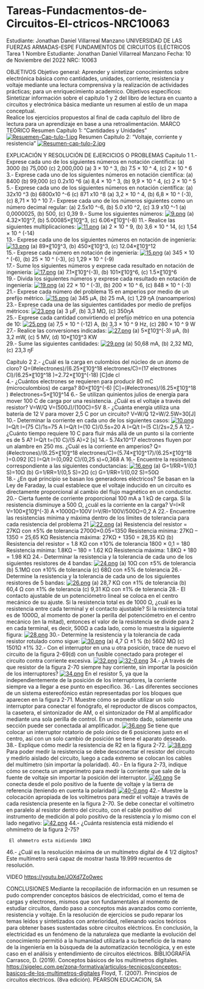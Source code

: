 # Tareas-Fundacmentos-de-Circuitos-El-ctricos-NRC10063
Estudiante: Jonathan Daniel Villarreal Manzano
UNIVERSIDAD DE LAS FUERZAS ARMADAS-ESPE
FUNDAMENTOS DE CIRCUITOS ELÉCTRICOS	
Tarea 1
Nombre Estudiante: Jonathan Daniel Villarreal Manzano
Fecha: 10 de Noviembre del 2022
NRC: 10063

OBJETIVOS
Objetivo general:
	     Aprender y sintetizar conocimientos sobre electrónica básica como cantidades, unidades, corriente, resistencia y voltaje mediante una lectura comprensiva y la realización de actividades prácticas; para un enriquecimiento academico.
Objetivos específicos:
	     Sintetizar información sobre el capítulo 1 y 2 del libro de lectura en cuanto a circuitos y electrónica básica mediante un resumen al estilo de un mapa conceptual.  
	     Realice los ejercicios propuestos al final de cada capítulo del libro de lectura para un aprendizaje en base a una retroalimentación.
MARCO TEÓRICO
	Resumen Capítulo 1: “Cantidades y Unidades”
[![Resuemen-Cap-tulo-1.jpg](https://i.postimg.cc/y87Nd23n/Resuemen-Cap-tulo-1.jpg)](https://postimg.cc/2VXY9cwB)
	Resumen Capítulo 2: “Voltaje, corriente y resistencia”
[![Resumen-cap-tulo-2.jpg](https://i.postimg.cc/nzrjLg5N/Resumen-cap-tulo-2.jpg)](https://postimg.cc/k6rX117y)

EXPLICACIÓN Y RESOLUCIÓN DE EJERCICIOS O PROBLEMAS
Capitulo 1
1.- Exprese cada uno de los siguientes números en notación científica: (a) 3000 (b) 75,000 (c) 2,000,000
(a) 3 × 10 ^ 3, (b) 7.5 × 10 ^ 4, (c) 2 × 10 ^ 6
3.- Exprese cada uno de los siguientes números en notación científica: (a) 8400 (b) 99,000 (c) 0.2x10 ^6
(a) 8,4 × 10 ^ 3, (b) 9,9 × 10 ^ 4, (c) 2 × 10 ^ 5
5.- Exprese cada uno de los siguientes números en notación científica: (a) 32x10 ^3 (b) 6800x10 ^-6 (c) 871 x10 ^8
(a) 3,2 × 10 ^ 4, (b) 6,8 × 10 ^ (-3), (c) 8,71 × 10 ^ 10
7.- Exprese cada uno de los números siguientes como un número decimal regular: (a) 2.5x10 ^-6, (b) 5.0 x10 ^2, (c) 3.9 x10 ^-1
(a) 0,0000025, (b) 500, (c) 0,39
9.- Sume los siguientes números:
[![9.png](https://i.postimg.cc/9f8P1dj5/9.png)](https://postimg.cc/p9jnLnTq)
(a) 4.32×10〗^7, (b) 5.00085×〖10〗^3, (c) 6.06×〖10〗^(-8)
11.- Realice las siguientes multiplicaciones:
[![11.png](https://i.postimg.cc/s2qQvwrX/11.png)](https://postimg.cc/QBgxzgVG)
(a) 2 × 10 ^ 9, (b) 3,6 × 10 ^ 14, (c) 1,54 × 10 ^ (-14)     
13.- Exprese cada uno de los siguientes números en notación de ingeniería:
[![13.png](https://i.postimg.cc/qBLJFj53/13.png)](https://postimg.cc/NLKv97Ys)
(a) 89×〖10〗^3, (b) 450×〖10〗^3, (c) 12.04×〖10〗^12      
15.- Exprese cada número en notación de ingeniería:
[![15.png](https://i.postimg.cc/hvPBgR57/15.png)](https://postimg.cc/ph77Y4x2)
(a) 345 × 10 ^ (-6), (b) 25 × 10 ^ (-3), (c) 1,29 × 10 ^ (-9)    
17.- Sume los siguientes números y exprese cada resultado en notación de ingeniería:
[![17.png](https://i.postimg.cc/HkMFqLkh/17.png)](https://postimg.cc/FY9PcNcy)
(a) 7.1×〖10〗^(-3), (b) 101×〖10〗^6, (c) 1.5×〖10〗^6     
19.- Divida los siguientes números y exprese cada resultado en notación de ingeniería:
[![19.png](https://i.postimg.cc/Gm0b8VB6/19.png)](https://postimg.cc/gnKC1MHK)
(a) 22 × 10 ^ (-3), (b) 200 × 10 ^ 6, (c) 848 × 10 ^ (-3)       
21.- Exprese cada número del problema 15 en amperios por medio de un prefijo métrico.
[![15.png](https://i.postimg.cc/hvPBgR57/15.png)](https://postimg.cc/ph77Y4x2)
(a) 345 μA, (b) 25 mA, (c) 1,29 ŋA (nanoamperios)      
23.- Exprese cada una de las siguientes cantidades por medio de prefijos métricos:
[![23.png](https://i.postimg.cc/MpKmR6nF/23.png)](https://postimg.cc/MvNBJ8b7)
(a) 3 μF, (b) 3,3 MΩ, (c) 350ŋA     
25.- Exprese cada cantidad convirtiendo el prefijo métrico en una potencia de 10:
[![25.png](https://i.postimg.cc/6pmnvdJ8/25.png)](https://postimg.cc/Xr9rMBvW)
(a) 7,5 × 10 ^ (-12) A, (b) 3,3 × 10 ^ 9 Hz, (c) 280 × 10 ^ 9 W     
27.- Realice las conversiones indicadas:
[![27.png](https://i.postimg.cc/W3RZ9T4j/27.png)](https://postimg.cc/R3Rqhrfb)
(a) 5×〖10〗^(-3) μA, (b) 3,2 mW, (c) 5 MV, (d) 10×〖10〗^3 KW   
29.- Sume las siguientes cantidades:
[![29.png](https://i.postimg.cc/xTsbwKd6/29.png)](https://postimg.cc/crnHYtw3)
(a) 50,68 mA, (b) 2,32 MΩ, (c) 23,3 ŋF       

Capítulo 2
2.- ¿Cuál es la carga en culombios del núcleo de un átomo de cloro?
Q=(#electrones)/(6.25×〖10〗^18 electrones/C)=(17 electrones Cl)/(6.25×〖10〗^18 )=2.72×〖10〗^(-18) [C]de cl    
4.- ¿Cuántos electrones se requieren para producir 80 mC (microculombios) de carga?
80×〖10〗^(-6) [C]=(#electrones)/(6.25×〖10〗^18 )
#electrones=5×〖10〗^14
6.- Se utilizan quinientos julios de energía para mover 100 C de carga por una resistencia. ¿Cuál es el voltaje a través del resistor?
V=W/Q
V=(500J)/(100C)=5V
8.- ¿Cuánta energía utiliza una batería de 12 V para mover 2,5 C por un circuito?
V=W/Q
12=W/2.5W=30[J]
10.- Determinar la corriente en cada uno de los siguientes casos:
[![10.png](https://i.postimg.cc/3x4WzVVw/10.png)](https://postimg.cc/5XJxC7xc)
	I=Q/t I=(75 C)/1s=75 A
	I=Q/t I=(10 C)/0.5s=20 A
	I=Q/t I=(5 C)/2s=2,5 A
12.- ¿Cuánto tiempo requiere 10 C para fluir más allá de un punto si la corriente es de 5 A?
I=Q/t
t=(10 C)/(5 A)=2 [s]
14.- 5.74x10^17 electrones fluyen por un alambre en 250 ms. ¿Cuál es la corriente en amperios?
Q=(#electrones)/(6.25×〖10〗^18 electrones/C)=(5.74×〖10〗^17)/(6.25×〖10〗^18 )=0.092 [C]
I=Q/t
I=(0,092 C)/(0,25 s)=0,368 A
16.- Encuentre la resistencia correspondiente a las siguientes conductancias:
[![16.png](https://i.postimg.cc/13Q5YXGv/16.png)](https://postimg.cc/RNgBWMbt)
(a) G=1/RR=1/(0,1 S)=10Ω
(b) G=1/RR=1/(0,5 S)=2Ω
(c) G=1/RR=1/(0,02 S)=50Ω     
18.- ¿En qué principio se basan los generadores eléctricos?
     Se basan en la Ley de Faraday, la cual establece que el voltaje inducido en un circuito es directamente proporcional al cambio del flujo magnético en un conductor.
20.- Cierta fuente de corriente proporcional 100 mA a 1 kΩ de carga. Si la resistencia disminuye a 500 Ω, ¿cuál es la corriente en la carga?
V=I×R
V=100×〖10〗^(-3) A ×1000Ω=100V
I=V/RI=100V/500Ω=0,2 A
22.- Encuentre las resistencias mínima y máxima dentro de los límites de tolerancia para cada resistencia del problema 21
[![22.png](https://i.postimg.cc/4yyXVhT3/22.png)](https://postimg.cc/vxRRdTTR)
(a) Resistencia del resistor = 27KΩ con ±5% de tolerancia
27000×0.05=1350
Resistencia mínima: 27KΩ – 1350 = 25,65 KΩ
Resistencia máxima: 27KΩ + 1350 = 28,35 KΩ
(b) Resistencia del resistor = 1.8 KΩ con ±10% de tolerancia
1800 × 0,1 = 180
Resistencia mínima: 1.8KΩ – 180 = 1.62 KΩ
Resistencia máxima: 1.8KΩ + 180 = 1.98 KΩ
24.- Determinar la resistencia y la tolerancia de cada uno de los siguientes resistores de 4 bandas:
[![24.png](https://i.postimg.cc/P5TTQcHc/24.png)](https://postimg.cc/9r86WLrt)
(a) 10Ω con ±5% de tolerancia
(b) 5.1MΩ con ±10% de tolerancia
(c) 68Ω con ±5% de tolerancia
26.- Determine la resistencia y la tolerancia de cada uno de los siguientes resistores de 5 bandas:
[![26.png](https://i.postimg.cc/DzmVC3MC/26.png)](https://postimg.cc/1gxYt2P6)
(a) 28,7 KΩ con ±1% de tolerancia
(b) 60,4 Ω con ±1% de tolerancia
(c) 9,31 KΩ con ±1% de tolerancia
28.- El contacto ajustable de un potenciómetro lineal se coloca en el centro mecánico de su ajuste. Si la resistencia total es de 1000 Ω, ¿cuál es la resistencia entre cada terminal y el contacto ajustable?
     Si la resistencia total es de 1000Ω, al momento de poner la perilla del potenciómetro en el centro mecánico (en la mitad), entonces el valor de la resistencia se divide para 2 en cada terminal, es decir, 500Ω a cada lado, como lo muestra la siguiente figura:
[![28.png](https://i.postimg.cc/ZKJM7h9r/28.png)](https://postimg.cc/Wtf8zCw3)
30.- Determine la resistencia y la tolerancia de cada resistor rotulado como sigue:
[![30.png](https://i.postimg.cc/wjZFpKB4/30.png)](https://postimg.cc/Bj52TVH2)
(a) 4,7 Ω ±1 %
(b) 5602 MΩ
(c) 1501Ω ±1%
32.- Con el interruptor en una u otra posición, trace de nuevo el circuito de la figura 2-69(d) con un fusible conectado para proteger el circuito contra corriente excesiva.
[![32.png](https://i.postimg.cc/52h5rwPZ/32.png)](https://postimg.cc/4Y1h7hR5)
[![32-0.png](https://i.postimg.cc/ZKg698hC/32-0.png)](https://postimg.cc/2VQ1MByD)
34.- ¿A través de que resistor de la figura 2-70 siempre hay corriente, sin importar la posición de los interruptores?
[![34.png](https://i.postimg.cc/nVSD54r0/34.png)](https://postimg.cc/XXFqBywC)
     En el resistor 5, ya que la independientemente de la posición de los interruptores, la corriente siempre va a llegar a ese punto en específico.
36.- Las diferentes secciones de un sistema estereofónico están representadas por los bloques que aparecen en la figura 2-71. Muestre cómo se puede utilizar un solo interruptor para conectar el fonógrafo, el reproductor de discos compactos, la casetera, el sintonizador de AM, o el sintonizador de FM al amplificador mediante una sola perilla de control. En un momento dado, solamente una sección puede ser conectada al amplificador.
[![36.png](https://i.postimg.cc/cLR6sw1q/36.png)](https://postimg.cc/3kw31yD9)
     Se tiene que colocar un interruptor rotatorio de polo único de 6 posiciones justo en el centro, así con un solo cambio de posición se tiene el aparato deseado.
38.- Explique cómo medir la resistencia de R2 en la figura 2-72.
[![38.png](https://i.postimg.cc/3rzgNjhW/38.png)](https://postimg.cc/qgXtZ3zd)
     Para poder medir la resistencia se debe desconectar el resistor del circuito y medirlo aislado del circuito, luego a cada extremo se colocan los cables del multímetro (sin importar la polaridad).
40.- En la figura 2-73, indique cómo se conecta un amperímetro para medir la corriente que sale de la fuente de voltaje sin importar la posición del interruptor.
[![40.png](https://i.postimg.cc/d3CZrXF3/40.png)](https://postimg.cc/wR6Bdw7Y)
     Se conecta desde el polo positivo de la fuente de voltaje y la tierra de referencia (teniendo en cuenta la polaridad)
[![40-0.png](https://i.postimg.cc/fR8ytZd5/40-0.png)](https://postimg.cc/cv802pX8)
42.- Muestre la colocación apropiada de los voltímetros para medir el voltaje a través de cada resistencia presente en la figura 2-70.
     Se debe conectar el voltímetro en paralelo al resistor dentro del circuito, con el cable positivo del instrumento de medición al polo positivo de la resistencia y lo mismo con el lado negativo:
[![42.png](https://i.postimg.cc/zXjX65x5/42.png)](https://postimg.cc/N5KcrhhP)
44.- ¿Cuánta resistencia está midiendo el ohmímetro de la figura 2-75?
 
     El ohmmetro esta midiendo 10KΩ
46.- ¿Cuál es la resolución máxima de un multímetro digital de 4 1/2 dígitos?
     Este multímetro será capaz de mostrar hasta 19.999 recuentos de resolución.

VIDEO
https://youtu.be/JOXd7Zo0wec


CONCLUSIONES
	     Mediante la recopilación de información en un resumen se pudo comprender conceptos básicos de electricidad, como el tema de cargas y electrones, mismos que son fundamentales al momento de estudiar circuitos, dando paso a conceptos más avanzados como corriente, resistencia y voltaje.
	       En la resolución de ejercicios se pudo reparar los temas leídos y sintetizados con anterioridad, rellenando vacíos teóricos para obtener bases sustentadas sobre circuitos eléctricos.
	     En conclusión, la electricidad es un fenómeno de la naturaleza que mediante la evolución del conocimiento permitió a la humanidad utilizarla a su beneficio de la mano de la ingeniería en la búsqueda de la automatización tecnológica, y en este caso en el análisis y entendimiento de circuitos eléctricos.
BIBLIOGRAFÍA
Carrasco, D. (2019). Conceptos básicos de los multímetros digitales. https://sigelec.com.pe/zona-formativa/articulos-tecnicos/conceptos-basicos-de-los-multimetros-digitales
Floyd, T. (2007). Principios de circuitos electricos. (8va edición). PEARSON EDUCACION, SA
